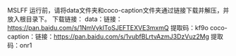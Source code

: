 MSLFF
运行前，请将data文件夹和coco-caption文件夹通过链接下载并解压，并放入根目录下。
下载链接：
data：链接：https://pan.baidu.com/s/1NmVyklToSJEFTEXVE3mxmQ 提取码：kf9o
coco-caption：链接：https://pan.baidu.com/s/1vubfBLrtvAzmJ3DzVuz2Mg 提取码：onr1
